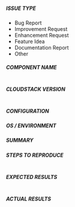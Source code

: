 <!--
Verify first that your issue/request is not already reported on GitHub.
Also test if the latest release and main branch are affected too.
Always add information AFTER of these HTML comments, but no need to delete the comments.
-->

##### ISSUE TYPE
<!-- Pick one below and delete the rest -->
 * Bug Report
 * Improvement Request
 * Enhancement Request
 * Feature Idea
 * Documentation Report
 * Other

##### COMPONENT NAME
<!--
Categorize the issue, e.g. API, VR, VPN, UI, etc.
-->
~~~

~~~

##### CLOUDSTACK VERSION
<!--
New line separated list of affected versions, commit ID for issues on main branch.
-->

~~~

~~~

##### CONFIGURATION
<!--
Information about the configuration if relevant, e.g. basic network, advanced networking, etc.  N/A otherwise
-->


##### OS / ENVIRONMENT
<!--
Information about the environment if relevant, N/A otherwise
-->


##### SUMMARY
<!-- Explain the problem/feature briefly -->


##### STEPS TO REPRODUCE
<!--
For bugs, show exactly how to reproduce the problem, using a minimal test-case. Use Screenshots if accurate.

For new features, show how the feature would be used.
-->

<!-- Paste example playbooks or commands between quotes below -->
~~~

~~~

<!-- You can also paste gist.github.com links for larger files -->

##### EXPECTED RESULTS
<!-- What did you expect to happen when running the steps above? -->

~~~

~~~

##### ACTUAL RESULTS
<!-- What actually happened? -->

<!-- Paste verbatim command output between quotes below -->
~~~

~~~
